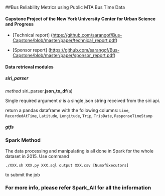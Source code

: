 ##Bus Reliability Metrics using Public MTA Bus Time Data
#### Capstone Project of the New York University Center for Urban Science and Progress

* [Technical report] (https://github.com/sarangof/Bus-Capstone/blob/master/paper/technical_report.pdf)

* [Sponsor report] (https://github.com/sarangof/Bus-Capstone/blob/master/paper/sponsor_report.pdf)

#### Data retrieval modules
##### siri_parser
*method* siri_parser.**json_to_df**(a)

Single required argument *a* is a single json string received from the siri api.
    
return a pandas dataframe with the following columns: `Line`, `RecordedAtTime`, `Latitude`, `Longitude`, `Trip`, `TripDate`, `ResponseTimeStamp`

##### gtfs

### Spark Method

The data processing and manipulating is all done in Spark for the whole dataset in 2015.
Use command 
```
./XXX.sh XXX.py XXX.sql output XXX.csv [NumofExecutors]
```
to submit the job
### For more info, please refer Spark_All for all the information